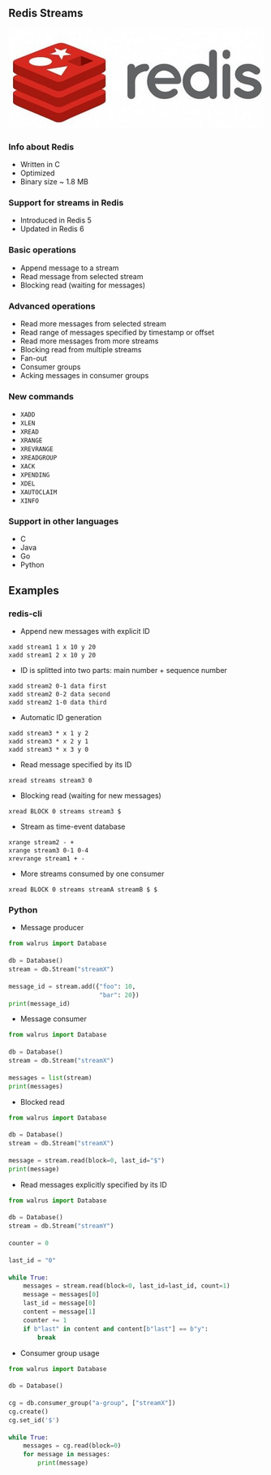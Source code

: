 ## Redis Streams

![Redis logo](images/redis-logo.jpg)

### Info about Redis

* Written in C
* Optimized
* Binary size ~ 1.8 MB

### Support for streams in Redis

* Introduced in Redis 5
* Updated in Redis 6

### Basic operations

* Append message to a stream
* Read message from selected stream
* Blocking read (waiting for messages)

### Advanced operations

* Read more messages from selected stream
* Read range of messages specified by timestamp or offset
* Read more messages from more streams
* Blocking read from multiple streams
* Fan-out
* Consumer groups
* Acking messages in consumer groups

### New commands

* `XADD`
* `XLEN`
* `XREAD`
* `XRANGE`
* `XREVRANGE`
* `XREADGROUP`
* `XACK`
* `XPENDING`
* `XDEL`
* `XAUTOCLAIM`
* `XINFO`

### Support in other languages

* C
* Java
* Go
* Python

## Examples

### redis-cli

* Append new messages with explicit ID

```
xadd stream1 1 x 10 y 20
xadd stream1 2 x 10 y 20
```

* ID is splitted into two parts: main number + sequence number

```
xadd stream2 0-1 data first
xadd stream2 0-2 data second
xadd stream2 1-0 data third
```

* Automatic ID generation

```
xadd stream3 * x 1 y 2
xadd stream3 * x 2 y 1
xadd stream3 * x 3 y 0
```

* Read message specified by its ID

```
xread streams stream3 0
```

* Blocking read (waiting for new messages)

```
xread BLOCK 0 streams stream3 $
```

* Stream as time-event database

```
xrange stream2 - +
xrange stream3 0-1 0-4
xrevrange stream1 + -
```

* More streams consumed by one consumer

```
xread BLOCK 0 streams streamA streamB $ $
```

### Python

* Message producer

```python
from walrus import Database

db = Database()
stream = db.Stream("streamX")

message_id = stream.add({"foo": 10,
                         "bar": 20})
print(message_id)
```

* Message consumer

```python
from walrus import Database

db = Database()
stream = db.Stream("streamX")

messages = list(stream)
print(messages)
```

* Blocked read

```python
from walrus import Database

db = Database()
stream = db.Stream("streamX")

message = stream.read(block=0, last_id="$")
print(message)
```

* Read messages explicitly specified by its ID

```python
from walrus import Database

db = Database()
stream = db.Stream("streamY")

counter = 0

last_id = "0"

while True:
    messages = stream.read(block=0, last_id=last_id, count=1)
    message = messages[0]
    last_id = message[0]
    content = message[1]
    counter += 1
    if b"last" in content and content[b"last"] == b"y":
        break
```

* Consumer group usage

```python
from walrus import Database

db = Database()

cg = db.consumer_group("a-group", ["streamX"])
cg.create()
cg.set_id('$')

while True:
    messages = cg.read(block=0)
    for message in messages:
        print(message)
```
